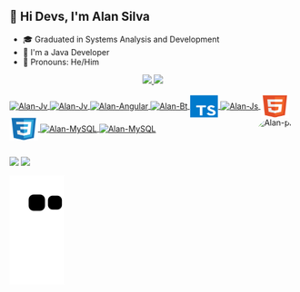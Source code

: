 ## 👋 Hi Devs, I'm Alan Silva

- 🎓 Graduated in Systems Analysis and Development
- 📝 I'm a Java Developer
- 🌱 Pronouns: He/Him

<div align="center">
  <a href="https://github.com/AlanCS7">
  <img height="180em" src="https://github-readme-stats.vercel.app/api?username=AlanCS7&show_icons=true&theme=tokyonight&include_all_commits=true&count_private=true"/>
  <img height="180em" src="https://github-readme-stats.vercel.app/api/top-langs/?username=AlanCS7&layout=compact&langs_count=7&theme=tokyonight"/>
</div>
<div style="display: inline_block"><br>
  <img align="center" alt="Alan-Jv" height="40" width="50" src="https://cdn.jsdelivr.net/gh/devicons/devicon/icons/java/java-original.svg">
  <img align="center" alt="Alan-Jv" height="40" width="50" src="https://cdn.jsdelivr.net/gh/devicons/devicon/icons/spring/spring-original-wordmark.svg">
  <img align="center" alt="Alan-Angular" height="40" width="50" src="https://cdn.jsdelivr.net/gh/devicons/devicon/icons/angularjs/angularjs-original.svg">
  <img align="center" alt="Alan-Bt" height="40" width="50" src="https://cdn.jsdelivr.net/gh/devicons/devicon/icons/bootstrap/bootstrap-original.svg">
  <img align="center" alt="Alan-Ts" height="40" width="50" src="https://raw.githubusercontent.com/devicons/devicon/master/icons/typescript/typescript-plain.svg">
  <img align="center" alt="Alan-Js" height="40" width="50" src="https://cdn.jsdelivr.net/gh/devicons/devicon/icons/javascript/javascript-original.svg">
  <img align="center" alt="Alan-HTML" height="40" width="50" src="https://raw.githubusercontent.com/devicons/devicon/master/icons/html5/html5-original.svg">
  <img align="center" alt="Alan-CSS" height="40" width="50" src="https://raw.githubusercontent.com/devicons/devicon/master/icons/css3/css3-original.svg">
  <img align="center" alt="Alan-MySQL" height="40" width="50" src="https://cdn.jsdelivr.net/gh/devicons/devicon/icons/postgresql/postgresql-original-wordmark.svg">
  <img align="center" alt="Alan-MySQL" height="40" width="50" src="https://cdn.jsdelivr.net/gh/devicons/devicon/icons/mysql/mysql-original-wordmark.svg">
  <img align="right" alt="Alan-pic" height="150" style="border-radius:50px;" src="https://c.tenor.com/C651LxvAZpMAAAAM/madara-naruto.gif">
</div>

##

<div> 
  <a href = "mailto:alanclash2541@gmail.com"><img src="https://img.shields.io/badge/Gmail-D14836?style=for-the-badge&logo=gmail&logoColor=white"></a>
  <a href="https://www.linkedin.com/in/alan-carlos-300124181" target="_blank"><img src="https://img.shields.io/badge/-LinkedIn-%230077B5?style=for-the-badge&logo=linkedin&logoColor=white" target="_blank"></a>
</div>

  ![Snake animation](https://github.com/AlanCS7/AlanCS7/blob/output/github-contribution-grid-snake.svg)
